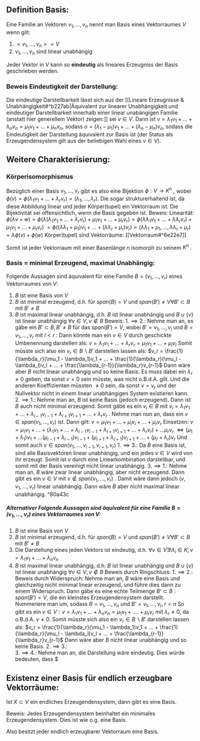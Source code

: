 ## Definition Basis:
Eine Familie an Vektoren $v_1, ..., v_n$ nennt man Basis eines Vektorraumes $V$ wenn gilt:
1. $<v_1, ..., v_n> = V$
2. $v_1, ..., v_n$ sind linear unabhängig

Jeder Vektor in $V$ kann so **eindeutig** als lineares Erzeugniss der Basis geschrieben werden.
### Beweis Eindeutigkeit der Darstellung:
Die eindeutige Darstellbarkeit lässt sich aus der [[Lineare Erzeugnisse & Unabhängigkeit#^b227ab|Äquivalent zur linearer Unabhängigkeit und eindeutiger Darstellbarkeit innerhalb einer linear unabängigen Familie (anstatt hier generellem Vektor) zeigen:]] sei $v \in V$. Dann ist $v = \lambda_1 v_1 + … + \lambda_n v_n = \mu_1 v_1 + … + \mu_n v_n$, sodass $o = (\lambda_1-  \mu_1) v_1 + … +(\lambda_n - \mu_n) v_n$, sodass die Eindeutigkeit der Darstellung äquivalent zur Basis ist (der Status als Erzeugendensystem gilt aus der beliebigen Wahl eines $v \in V$).   

## Weitere Charakterisierung:

### Körperisomorphismus
Bezüglich einer Basis $v_1, ..., v_r$  gibt es also eine Bijektion $\phi: V \rightarrow K^n$ , wobei $\phi(v) = \phi(\lambda_1 v_1 + ... + \lambda_r v_r) = (\lambda_1, ..., \lambda_r)$.
Die sogar strukturerhaltend ist, da diese Abbildung linear und jeder Körper(tupel) ein Vektorraum ist. Die Bijektivität sei offensichtlich, wenn die Basis gegeben ist. 
Beweis:
	Linearität:
	$\phi(\lambda v + w) = \phi(\lambda (\lambda_1 v_1 + ... + \lambda_r v_r) + \mu_1 v_1 + ... + \mu_r v_r) = \phi(\lambda \lambda_1 v_1 + ... + \lambda \lambda_r v_r) + \mu_1 v_1 + ... + \mu_r v_r)$ 
	$= \phi( (\lambda \lambda_1 + \mu_1) v_1  + ... + (\lambda \lambda_r + \mu_r ) v_r) = (\lambda \lambda_1 + \mu_1, ..., \lambda \lambda_r + \mu_r)$ 
	$= \lambda \phi(v) + \phi(w)$ 
	Körper(tupel) sind Vektorräume:
	[[Vektorraum#^6e22e7]]

Somit ist jeder Vektorraum mit einer Basenlänge $n$ isomorph zu seinem $K^n$ .

### Basis = minimal Erzeugend, maximal Unabhängig:
Folgende Aussagen sind äquivalent für eine Familie $B = (v_1, ..., v_r)$ eines Vektorraumes von $V$:
1. $B$ ist eine Basis von $V$ 
2. $B$ ist minimal erzeugend, d.h. für $span(B) = V$ und $span(B') \neq V \forall B' \subset B$ mit $B' \neq B$ 
3. $B$ ist maximal linear unabhängig, d.h. $B$ ist linear unabhängig und $B \cup \{v\}$ ist linear unabhängig $\forall v \in V , v\not \in B$ 
Beweis:
	$1. \implies 2.$:
	Nehme man an, es gäbe ein $B' \subset B, B' \neq B$ für das $span(B') = V$, wobei $B' = v_1, ..., v_l$ und $B = v_1, ..., v_r$ mit $l < r$ :
	Dann könnte man ein $v \in V$ durch geschickte Umbenennung darstellen als:
	$v = \lambda_1 v_1 + ... + \lambda_r v_r = \mu_1 v_1 + ... + \mu_l v_l$ 
	Somit müsste sich also ein $v_r \in B \backslash B'$ darstellen lassen als:
	$v_r = \frac{1}{\lambda_r}(\mu_1 - \lambda_1)v_1 + ... + \frac{1}{\lambda_r}(\mu_l - \lambda_l)v_l + ... + \frac{\lambda_{r-1}}{\lambda_r}v_{r-1}$ 
	Dann wäre aber $B$ nicht linear unabhängig und so keine Basis. Es muss dabei ein $\lambda_r \neq 0$ geben, da sonst $v = 0$ sein müsste, was nicht o.B.d.A. gilt. Und die anderen Koeffizienten müssten $\neq 0$ 
	 sein, da sonst $v  = v_r$ und der Nullvektor nicht in einem linear unabhängigen System existieren kann.
	$2. \implies 1.$:
	Nehme man an, $B$ ist keine Basis (jedoch erzeugend). Dann ist $B$ auch nicht minimal erzeugend. 
	Somit gäbe es ein $v_i \in B$ mit $v_i = \lambda_1 v_1 + ... + \lambda_{i - 1} v_{i - 1} + \lambda_{i + 1} v_{i + 1} + ... + \lambda_r v_r$ .
	Nehme man nun an, dass ein $v \in span(v_1, ..., v_r)$ ist.
	Dann gilt:
	$v = \mu_1 v_1 + ... + \mu_i v_i + ... + \mu_r v_r$
	Einsetzen:
	$v = \mu_1 v_1 + ... + (\lambda_1 v_1 + ... + \lambda_{i - 1} v_{i - 1} + \lambda_{i + 1} v_{i + 1} + ... + \lambda_r v_r) + ... \mu_r v_r$ 
	$\Leftrightarrow (\mu_1 + \lambda_1) v_1 + ... (\mu_{i-1} + \lambda_{i - 1}) v_{i - 1} + (\mu_{i+1} + \lambda_{i + 1}) v_{i + 1} + ... + (\mu_r + \lambda_r) v_r$ 
	Und somit auch $v \in span(v_1, ..., v_{i-1}, v_{i + 1}, v_r)$ 
	$1. \implies 3.$:
	Da $B$ eine Basis ist, sind alle Basisvektoren linear unabhängig, und ein jedes $v \in V$ wird von ihr erzeugt. Somit ist $v$ durch eine Linearkombination darstellbar, und somit mit der Basis vereinigt nicht linear unabhängig.
	$3. \implies 1.$:
	Nehme man an, $B$ wäre zwar linear unabhängig, aber nicht erzeugend. Dann gibt es ein $v \in V$ mit $v \not \in span(v_1, ..., v_r)$ . Damit wäre dann jedoch $(v, v_1, ..., v_r)$ linear unabhängig. Dann wäre $B$ aber nicht maximal linear unabhängig. ^80a43c
	
##### Alternativer Folgende Aussagen sind äquivalent für eine Familie $B = (v_1, ..., v_r)$ eines Vektorraumes von $V$:
1. $B$ ist eine Basis von $V$ 
2. $B$ ist minimal erzeugend, d.h. für $span(B) = V$ und $span(B') \neq V \forall B' \subset B$ mit $B' \neq B$
3. Die Darstellung eines jeden Vektors ist eindeutig, d.h. $\forall v \in V \exists ! \lambda_i \in K; v = \lambda_1 v_1 + … + \lambda _n v_n$
4. $B$ ist maximal linear unabhängig, d.h. $B$ ist linear unabhängig und $B \cup \{v\}$ ist linear unabhängig $\forall v \in V , v\not \in B$ 
Beweis durch Ringschluss:
	$1. \implies 2.:$ Beweis durch Widerspruch: Nehme man an, $B$ wäre eine Basis und gleichzeitig nicht minimal linear erzeugend, und führe dies dann zu einem Widerspruch. Dann gäbe es eine echte Teilmenge $B‘ \subset B: span(B‘) = V$, die ein kleinstes Erzeugendensystem darstellt. Nummeriere man um, sodass $B = v_1, …, v_n$ und $B’ = v_1, …, v_r, r < n$ So gibt es ein $v \in V: v = \lambda_1 v_1 + … +  \lambda_n v_n = \mu_1 v_1 + ….+ \mu_r v_r$ mit $\lambda_r \neq 0$, da o.B.d.A. $v \neq 0$. Somit müsste sich also ein $v_r \in B \backslash B'$ darstellen lassen als:
	$v_r = \frac{1}{\lambda_r}(\mu_1 - \lambda_1)v_1 + ... + \frac{1}{\lambda_r}(\mu_l - \lambda_l)v_l + ... + \frac{\lambda_{r-1}}{\lambda_r}v_{r-1}$ 
	Dann wäre aber $B$ nicht linear unabhängig und so keine Basis.
	$2. \implies 3.:$  
	$3. \implies 4.:$ Nehme man an, die Darstellung wäre eindeutig. Dies würde bedeuten, dass $

## Existenz einer Basis für endlich erzeugbare Vektorräume:
Ist $X \subset V$ ein endliches Erzeugendensystem, dann gibt es eine Basis.

Beweis:
	Jedes Erzeugendensystem beinhaltet ein minimales Erzeugendensystem. Dies ist wie o.g. eine Basis. 

Also besitzt jeder endlich erzeugbarer Vektorraum eine Basis.

